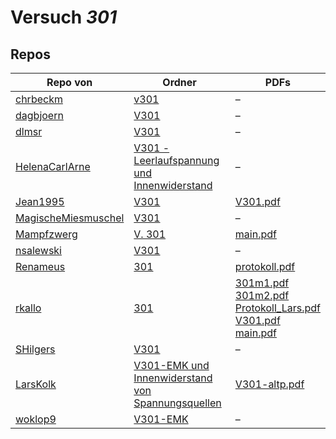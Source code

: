 # Versuch *301*

## Repos

|                     Repo von                     |                                                                                 Ordner                                                                                  |                                                                                                                                                                                                                                                                                                                      PDFs                                                                                                                                                                                                                                                                                                                      |
|--------------------------------------------------|-------------------------------------------------------------------------------------------------------------------------------------------------------------------------|------------------------------------------------------------------------------------------------------------------------------------------------------------------------------------------------------------------------------------------------------------------------------------------------------------------------------------------------------------------------------------------------------------------------------------------------------------------------------------------------------------------------------------------------------------------------------------------------------------------------------------------------|
|[chrbeckm](../repo/chrbeckm)                      |[v301](https://github.com/chrbeckm/anfaenger-praktikum/tree/master/v301)                                                                                                 |–                                                                                                                                                                                                                                                                                                                                                                                                                                                                                                                                                                                                                                               |
|[dagbjoern](../repo/dagbjoern)                    |[V301](https://github.com/dagbjoern/AP-Physik/tree/master/V301)                                                                                                          |–                                                                                                                                                                                                                                                                                                                                                                                                                                                                                                                                                                                                                                               |
|[dlmsr](../repo/dlmsr)                            |[V301](https://github.com/dlmsr/praktikum/tree/master/V301)                                                                                                              |–                                                                                                                                                                                                                                                                                                                                                                                                                                                                                                                                                                                                                                               |
|[HelenaCarlArne](../repo/HelenaCarlArne)          |[V301 - Leerlaufspannung und Innenwiderstand](https://github.com/HelenaCarlArne/ProtokolleAP/tree/master/V301%20-%20Leerlaufspannung%20und%20Innenwiderstand)            |–                                                                                                                                                                                                                                                                                                                                                                                                                                                                                                                                                                                                                                               |
|[Jean1995](../repo/Jean1995)                      |[V301](https://github.com/Jean1995/Praktikum/tree/master/V301)                                                                                                           |[V301.pdf](https://docs.google.com/viewer?url=https://raw.githubusercontent.com/Jean1995/Praktikum/master/Protokolle_Fertig/V301.pdf)                                                                                                                                                                                                                                                                                                                                                                                                                                                                                                           |
|[MagischeMiesmuschel](../repo/MagischeMiesmuschel)|[V301](https://github.com/MagischeMiesmuschel/AnfaengerPraktikum/tree/master/V301)                                                                                       |–                                                                                                                                                                                                                                                                                                                                                                                                                                                                                                                                                                                                                                               |
|[Mampfzwerg](../repo/Mampfzwerg)                  |[V. 301](https://github.com/Mampfzwerg/Praktikum/tree/master/V.%20301)                                                                                                   |[main.pdf](https://docs.google.com/viewer?url=https://raw.githubusercontent.com/Mampfzwerg/Praktikum/master/V.%20301/latex-template/main.pdf)                                                                                                                                                                                                                                                                                                                                                                                                                                                                                                   |
|[nsalewski](../repo/nsalewski)                    |[V301](https://github.com/nsalewski/laboratory/tree/master/V301)                                                                                                         |–                                                                                                                                                                                                                                                                                                                                                                                                                                                                                                                                                                                                                                               |
|[Renameus](../repo/Renameus)                      |[301](https://github.com/Renameus/PhysikPraktikum1/tree/master/Versuche/301)                                                                                             |[protokoll.pdf](https://docs.google.com/viewer?url=https://raw.githubusercontent.com/Renameus/PhysikPraktikum1/master/Versuche/301/protokoll.pdf)                                                                                                                                                                                                                                                                                                                                                                                                                                                                                               |
|[rkallo](../repo/rkallo)                          |[301](https://github.com/rkallo/APWS1718/tree/master/301)                                                                                                                |[301m1.pdf](https://docs.google.com/viewer?url=https://raw.githubusercontent.com/rkallo/APWS1718/master/301/301m1.pdf)<br/>[301m2.pdf](https://docs.google.com/viewer?url=https://raw.githubusercontent.com/rkallo/APWS1718/master/301/301m2.pdf)<br/>[Protokoll_Lars.pdf](https://docs.google.com/viewer?url=https://raw.githubusercontent.com/rkallo/APWS1718/master/301/Protokoll_Lars.pdf)<br/>[V301.pdf](https://docs.google.com/viewer?url=https://raw.githubusercontent.com/rkallo/APWS1718/master/301/V301.pdf)<br/>[main.pdf](https://docs.google.com/viewer?url=https://raw.githubusercontent.com/rkallo/APWS1718/master/301/main.pdf)|
|[SHilgers](../repo/SHilgers)                      |[V301](https://github.com/SHilgers/Praktikum2/tree/master/V301)                                                                                                          |–                                                                                                                                                                                                                                                                                                                                                                                                                                                                                                                                                                                                                                               |
|[LarsKolk](../repo/LarsKolk)                      |[V301-EMK und Innenwiderstand von Spannungsquellen](https://github.com/LarsKolk/Anfaengerpraktikum/tree/master/V301-EMK%20und%20Innenwiderstand%20von%20Spannungsquellen)|[V301-altp.pdf](https://docs.google.com/viewer?url=https://raw.githubusercontent.com/LarsKolk/Anfaengerpraktikum/master/V301-EMK%20und%20Innenwiderstand%20von%20Spannungsquellen/V301-altp.pdf)                                                                                                                                                                                                                                                                                                                                                                                                                                                |
|[woklop9](../repo/woklop9)                        |[V301-EMK](https://github.com/woklop9/Anfaengerpraktikum/tree/master/V301-EMK)                                                                                           |–                                                                                                                                                                                                                                                                                                                                                                                                                                                                                                                                                                                                                                               |
